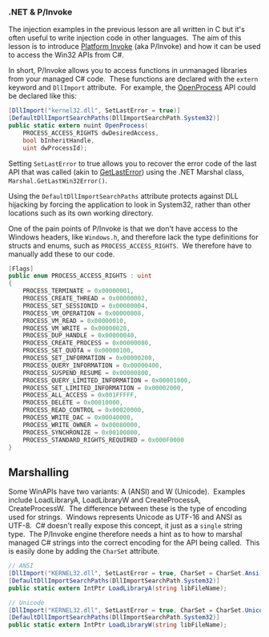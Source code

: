 ###  .NET & P/Invoke
The injection examples in the previous lesson are all written in C but it's often useful to write injection code in other languages.  The aim of this lesson is to introduce [Platform Invoke](https://learn.microsoft.com/en-us/dotnet/standard/native-interop/pinvoke) (aka P/Invoke) and how it can be used to access the Win32 APIs from C#.

In short, P/Invoke allows you to access functions in unmanaged libraries from your managed C# code.  These functions are declared with the `extern` keyword and `DllImport` attribute.  For example, the [OpenProcess](https://learn.microsoft.com/en-us/windows/win32/api/processthreadsapi/nf-processthreadsapi-openprocess) API could be declared like this:
```c#
[DllImport("kernel32.dll", SetLastError = true)]
[DefaultDllImportSearchPaths(DllImportSearchPath.System32)]
public static extern nuint OpenProcess(
    PROCESS_ACCESS_RIGHTS dwDesiredAccess, 
    bool bInheritHandle,
    uint dwProcessId);
```

Setting `SetLastError` to true allows you to recover the error code of the last API that was called (akin to [GetLastError](https://learn.microsoft.com/en-us/windows/win32/api/errhandlingapi/nf-errhandlingapi-getlasterror)) using the .NET Marshal class, `Marshal.GetLastWin32Error()`.

Using the `DefaultDllImportSearchPaths` attribute protects against DLL hijacking by forcing the application to look in System32, rather than other locations such as its own working directory.

One of the pain points of P/Invoke is that we don't have access to the Windows headers, like `Windows.h`, and therefore lack the type definitions for structs and enums, such as `PROCESS_ACCESS_RIGHTS`.  We therefore have to manually add these to our code.

```c#
[Flags]
public enum PROCESS_ACCESS_RIGHTS : uint
{
    PROCESS_TERMINATE = 0x00000001,
    PROCESS_CREATE_THREAD = 0x00000002,
    PROCESS_SET_SESSIONID = 0x00000004,
    PROCESS_VM_OPERATION = 0x00000008,
    PROCESS_VM_READ = 0x00000010,
    PROCESS_VM_WRITE = 0x00000020,
    PROCESS_DUP_HANDLE = 0x00000040,
    PROCESS_CREATE_PROCESS = 0x00000080,
    PROCESS_SET_QUOTA = 0x00000100,
    PROCESS_SET_INFORMATION = 0x00000200,
    PROCESS_QUERY_INFORMATION = 0x00000400,
    PROCESS_SUSPEND_RESUME = 0x00000800,
    PROCESS_QUERY_LIMITED_INFORMATION = 0x00001000,
    PROCESS_SET_LIMITED_INFORMATION = 0x00002000,
    PROCESS_ALL_ACCESS = 0x001FFFFF,
    PROCESS_DELETE = 0x00010000,
    PROCESS_READ_CONTROL = 0x00020000,
    PROCESS_WRITE_DAC = 0x00040000,
    PROCESS_WRITE_OWNER = 0x00080000,
    PROCESS_SYNCHRONIZE = 0x00100000,
    PROCESS_STANDARD_RIGHTS_REQUIRED = 0x000F0000
}
```

## Marshalling

Some WinAPIs have two variants: A (ANSI) and W (Unicode).  Examples include LoadLibraryA, LoadLibraryW and CreateProcessA, CreateProcessW.  The difference between these is the type of encoding used for strings.  Windows represents Unicode as UTF-16 and ANSI as UTF-8.  C# doesn't really expose this concept, it just as a `single` string type.  The P/Invoke engine therefore needs a hint as to how to marshal managed C# strings into the correct encoding for the API being called.  This is easily done by adding the `CharSet` attribute.

```c#
// ANSI
[DllImport("KERNEL32.dll", SetLastError = true, CharSet = CharSet.Ansi)]
[DefaultDllImportSearchPaths(DllImportSearchPath.System32)]
public static extern IntPtr LoadLibraryA(string libFileName);

// Unicode
[DllImport("KERNEL32.dll", SetLastError = true, CharSet = CharSet.Unicode)]
[DefaultDllImportSearchPaths(DllImportSearchPath.System32)]
public static extern IntPtr LoadLibraryW(string libFileName);
```